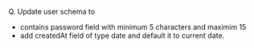 <!-- writeCode -->

Q. Update user schema to

- contains password field with minimum 5 characters and maximim 15
- add createdAt field of type date and default it to current date.
